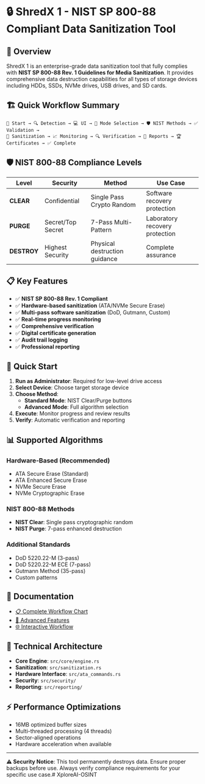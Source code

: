 # 🔒 ShredX 1 - NIST SP 800-88 Compliant Data Sanitization Tool

## 🎯 Overview

ShredX 1 is an enterprise-grade data sanitization tool that fully complies with **NIST SP 800-88 Rev. 1 Guidelines for Media Sanitization**. It provides comprehensive data destruction capabilities for all types of storage devices including HDDs, SSDs, NVMe drives, USB drives, and SD cards.

## 🏗️ Quick Workflow Summary

```
🚀 Start → 🔍 Detection → 💻 UI → 👤 Mode Selection → 🛡️ NIST Methods → ✅ Validation → 
🔄 Sanitization → 📈 Monitoring → 🔍 Verification → 📄 Reports → 🏆 Certificates → ✅ Complete
```

## 🛡️ NIST 800-88 Compliance Levels

| Level | Security | Method | Use Case |
|-------|----------|---------|----------|
| **CLEAR** | Confidential | Single Pass Crypto Random | Software recovery protection |
| **PURGE** | Secret/Top Secret | 7-Pass Multi-Pattern | Laboratory recovery protection |
| **DESTROY** | Highest Security | Physical destruction guidance | Complete assurance |

## 📋 Key Features

- ✅ **NIST SP 800-88 Rev. 1 Compliant**
- ✅ **Hardware-based sanitization** (ATA/NVMe Secure Erase)
- ✅ **Multi-pass software sanitization** (DoD, Gutmann, Custom)
- ✅ **Real-time progress monitoring**
- ✅ **Comprehensive verification**
- ✅ **Digital certificate generation**
- ✅ **Audit trail logging**
- ✅ **Professional reporting**

## 🚀 Quick Start

1. **Run as Administrator**: Required for low-level drive access
2. **Select Device**: Choose target storage device
3. **Choose Method**: 
   - **Standard Mode**: NIST Clear/Purge buttons
   - **Advanced Mode**: Full algorithm selection
4. **Execute**: Monitor progress and review results
5. **Verify**: Automatic verification and reporting

## 📊 Supported Algorithms

### Hardware-Based (Recommended)
- ATA Secure Erase (Standard)
- ATA Enhanced Secure Erase  
- NVMe Secure Erase
- NVMe Cryptographic Erase

### NIST 800-88 Methods
- **NIST Clear**: Single pass cryptographic random
- **NIST Purge**: 7-pass enhanced destruction

### Additional Standards
- DoD 5220.22-M (3-pass)
- DoD 5220.22-M ECE (7-pass)
- Gutmann Method (35-pass)
- Custom patterns

## 📁 Documentation

- [📋 Complete Workflow Chart](NIST_800-88_WORKFLOW.md)
- [🔧 Advanced Features](ADVANCED_FEATURES.md)
- [🌐 Interactive Workflow](workflow_chart.html)

## 🔧 Technical Architecture

- **Core Engine**: `src/core/engine.rs`
- **Sanitization**: `src/sanitization.rs`
- **Hardware Interface**: `src/ata_commands.rs`
- **Security**: `src/security/`
- **Reporting**: `src/reporting/`

## ⚡ Performance Optimizations

- 16MB optimized buffer sizes
- Multi-threaded processing (4 threads)
- Sector-aligned operations
- Hardware acceleration when available

---

**⚠️ Security Notice**: This tool permanently destroys data. Ensure proper backups before use. Always verify compliance requirements for your specific use case.#   X p l o r e A I - O S I N T  
 